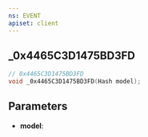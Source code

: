 ```yaml
---
ns: EVENT
apiset: client
---
```

## _0x4465C3D1475BD3FD

```c
// 0x4465C3D1475BD3FD
void _0x4465C3D1475BD3FD(Hash model);
```


## Parameters
* **model**:




